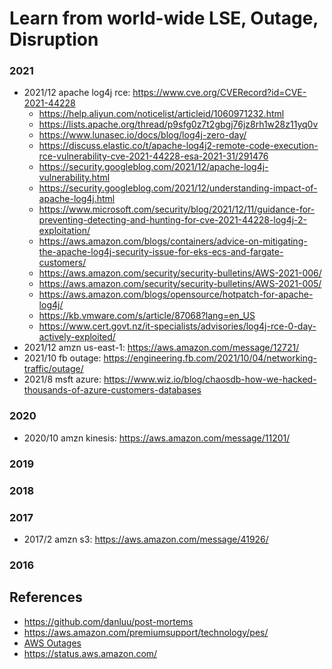 
# Learn from world-wide LSE, Outage, Disruption

### 2021
* 2021/12 apache log4j rce: https://www.cve.org/CVERecord?id=CVE-2021-44228 
  - https://help.aliyun.com/noticelist/articleid/1060971232.html
  - https://lists.apache.org/thread/p9sfg0z7t2gbgj76jz8rh1w28z11yq0v
  - https://www.lunasec.io/docs/blog/log4j-zero-day/ 
  - https://discuss.elastic.co/t/apache-log4j2-remote-code-execution-rce-vulnerability-cve-2021-44228-esa-2021-31/291476
  - https://security.googleblog.com/2021/12/apache-log4j-vulnerability.html
  - https://security.googleblog.com/2021/12/understanding-impact-of-apache-log4j.html 
  - https://www.microsoft.com/security/blog/2021/12/11/guidance-for-preventing-detecting-and-hunting-for-cve-2021-44228-log4j-2-exploitation/
  - https://aws.amazon.com/blogs/containers/advice-on-mitigating-the-apache-log4j-security-issue-for-eks-ecs-and-fargate-customers/
  - https://aws.amazon.com/security/security-bulletins/AWS-2021-006/
  - https://aws.amazon.com/security/security-bulletins/AWS-2021-005/
  - https://aws.amazon.com/blogs/opensource/hotpatch-for-apache-log4j/
  - https://kb.vmware.com/s/article/87068?lang=en_US 
  - https://www.cert.govt.nz/it-specialists/advisories/log4j-rce-0-day-actively-exploited/
* 2021/12 amzn us-east-1: https://aws.amazon.com/message/12721/
* 2021/10 fb outage: https://engineering.fb.com/2021/10/04/networking-traffic/outage/
* 2021/8 msft azure: https://www.wiz.io/blog/chaosdb-how-we-hacked-thousands-of-azure-customers-databases

### 2020
* 2020/10 amzn kinesis: https://aws.amazon.com/message/11201/

### 2019

### 2018

### 2017
* 2017/2 amzn s3: https://aws.amazon.com/message/41926/

### 2016

## References 
* https://github.com/danluu/post-mortems
* https://aws.amazon.com/premiumsupport/technology/pes/ 
* [AWS Outages](https://docs.google.com/spreadsheets/d/1Gcq_h760CgINKjuwj7WuRmLXHIdvsUdzNQCg0g4QvVs/edit#gid=0)
* https://status.aws.amazon.com/
